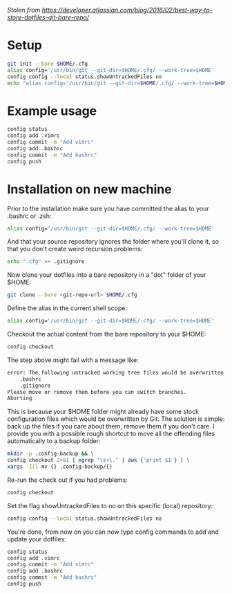 *Stolen from https://developer.atlassian.com/blog/2016/02/best-way-to-store-dotfiles-git-bare-repo/*
# Setup
```bash
git init --bare $HOME/.cfg
alias config='/usr/bin/git --git-dir=$HOME/.cfg/ --work-tree=$HOME'
config config --local status.showUntrackedFiles no
echo "alias config='/usr/bin/git --git-dir=$HOME/.cfg/ --work-tree=$HOME'" >> $HOME/.bashrc
```

# Example usage
```bash
config status
config add .vimrc
config commit -m "Add vimrc"
config add .bashrc
config commit -m "Add bashrc"
config push
```


# Installation on new machine
Prior to the installation make sure you have committed the alias to your .bashrc or .zsh:

```bash
alias config='/usr/bin/git --git-dir=$HOME/.cfg/ --work-tree=$HOME'
```
And that your source repository ignores the folder where you'll clone it, so that you don't create weird recursion problems:

```bash
echo ".cfg" >> .gitignore
```

Now clone your dotfiles into a bare repository in a "dot" folder of your $HOME:

```bash
git clone --bare <git-repo-url> $HOME/.cfg
```

Define the alias in the current shell scope:

```bash
alias config='/usr/bin/git --git-dir=$HOME/.cfg/ --work-tree=$HOME'
```

Checkout the actual content from the bare repository to your $HOME:

```bash
config checkout
```

The step above might fail with a message like:

```bash
error: The following untracked working tree files would be overwritten by checkout:
    .bashrc
    .gitignore
Please move or remove them before you can switch branches.
Aborting
```

This is because your $HOME folder might already have some stock configuration files which would be overwritten by Git. The solution is simple: back up the files if you care about them, remove them if you don't care. I provide you with a possible rough shortcut to move all the offending files automatically to a backup folder:

```bash
mkdir -p .config-backup && \
config checkout 2>&1 | egrep "\s+\." | awk {'print $1'} | \
xargs -I{} mv {} .config-backup/{}
```

Re-run the check out if you had problems:

```bash
config checkout
```

Set the flag showUntrackedFiles to no on this specific (local) repository:

```bash
config config --local status.showUntrackedFiles no
```

You're done, from now on you can now type config commands to add and update your dotfiles:

```bash
config status
config add .vimrc
config commit -m "Add vimrc"
config add .bashrc
config commit -m "Add bashrc"
config push
```


